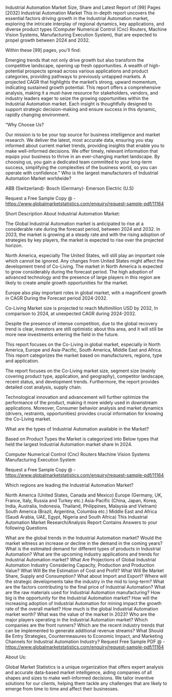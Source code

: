 Industrial Automation Market Size, Share and Latest Report of [99] Pages [2032]
Industrial Automation Market This in-depth report uncovers the essential factors driving growth in the Industrial Automation market, exploring the intricate interplay of regional dynamics, key applications, and diverse product types (Computer Numerical Control (Cnc) Routers, Machine Vision Systems, Manufacturing Execution System), that are expected to propel growth between 2024 and 2032.

Within these [99] pages, you'll find:

Emerging trends that not only drive growth but also transform the competitive landscape, opening up fresh opportunities.
A wealth of high-potential prospects spread across various applications and product categories, providing pathways to previously untapped markets.
A projected CAGR that highlights the market’s strong, upward momentum, indicating sustained growth potential.
This report offers a comprehensive analysis, making it a must-have resource for stakeholders, vendors, and industry leaders eager to seize the growing opportunities within the Industrial Automation market. Each insight is thoughtfully designed to support strategic decision-making and ensure success in this dynamic, rapidly changing environment.

“Why Choose Us?

Our mission is to be your top source for business intelligence and market research.
We deliver the latest, most accurate data, ensuring you stay informed about current market trends, providing insights that enable you to make well-informed decisions.
We offer timely, relevant information that equips your business to thrive in an ever-changing market landscape.
By choosing us, you gain a dedicated team committed to your long-term success, simplifying the complexities of the business world, so you can operate with confidence.”
Who is the largest manufacturers of Industrial Automation Market worldwide?

 

ABB (Switzerland)· Bosch (Germany)· Emerson Electric (U.S)
 

Request a Free Sample Copy @ - https://www.globalmarketstatistics.com/enquiry/request-sample-pdf/11164

 

Short Description About Industrial Automation Market:

The Global Industrial Automation market is anticipated to rise at a considerable rate during the forecast period, between 2024 and 2032. In 2023, the market is growing at a steady rate and with the rising adoption of strategies by key players, the market is expected to rise over the projected horizon.

North America, especially The United States, will still play an important role which cannot be ignored. Any changes from United States might affect the development trend of Co-Living. The market in North America is expected to grow considerably during the forecast period. The high adoption of advanced technology and the presence of large players in this region are likely to create ample growth opportunities for the market.

Europe also play important roles in global market, with a magnificent growth in CAGR During the Forecast period 2024-2032.

Co-Living Market size is projected to reach Multimillion USD by 2032, In comparison to 2024, at unexpected CAGR during 2024-2032.

Despite the presence of intense competition, due to the global recovery trend is clear, investors are still optimistic about this area, and it will still be more new investments entering the field in the future.

This report focuses on the Co-Living in global market, especially in North America, Europe and Asia-Pacific, South America, Middle East and Africa. This report categorizes the market based on manufacturers, regions, type and application.

The report focuses on the Co-Living market size, segment size (mainly covering product type, application, and geography), competitor landscape, recent status, and development trends. Furthermore, the report provides detailed cost analysis, supply chain.

Technological innovation and advancement will further optimize the performance of the product, making it more widely used in downstream applications. Moreover, Consumer behavior analysis and market dynamics (drivers, restraints, opportunities) provides crucial information for knowing the Co-Living market.

What are the types of Industrial Automation available in the Market?

Based on Product Types the Market is categorized into Below types that held the largest Industrial Automation market share In 2024.

 

Computer Numerical Control (Cnc) Routers
Machine Vision Systems
Manufacturing Execution System
 

Request a Free Sample Copy @ - https://www.globalmarketstatistics.com/enquiry/request-sample-pdf/11164

Which regions are leading the Industrial Automation Market?

North America (United States, Canada and Mexico)
Europe (Germany, UK, France, Italy, Russia and Turkey etc.)
Asia-Pacific (China, Japan, Korea, India, Australia, Indonesia, Thailand, Philippines, Malaysia and Vietnam)
South America (Brazil, Argentina, Columbia etc.)
Middle East and Africa (Saudi Arabia, UAE, Egypt, Nigeria and South Africa)
This Industrial Automation Market Research/Analysis Report Contains Answers to your following Questions

What are the global trends in the Industrial Automation market? Would the market witness an increase or decline in the demand in the coming years?
What is the estimated demand for different types of products in Industrial Automation? What are the upcoming industry applications and trends for Industrial Automation market?
What Are Projections of Global Industrial Automation Industry Considering Capacity, Production and Production Value? What Will Be the Estimation of Cost and Profit? What Will Be Market Share, Supply and Consumption? What about Import and Export?
Where will the strategic developments take the industry in the mid to long-term?
What are the factors contributing to the final price of Industrial Automation? What are the raw materials used for Industrial Automation manufacturing?
How big is the opportunity for the Industrial Automation market? How will the increasing adoption of Industrial Automation for mining impact the growth rate of the overall market?
How much is the global Industrial Automation market worth? What was the value of the market In 2023?
Who are the major players operating in the Industrial Automation market? Which companies are the front runners?
Which are the recent industry trends that can be implemented to generate additional revenue streams?
What Should Be Entry Strategies, Countermeasures to Economic Impact, and Marketing Channels for Industrial Automation Industry?
Request Free Sample PDF @ - https://www.globalmarketstatistics.com/enquiry/request-sample-pdf/11164

About Us:

Global Market Statistics is a unique organization that offers expert analysis and accurate data-based market intelligence, aiding companies of all shapes and sizes to make well-informed decisions. We tailor inventive solutions for our clients, helping them tackle any challenges that are likely to emerge from time to time and affect their businesses.